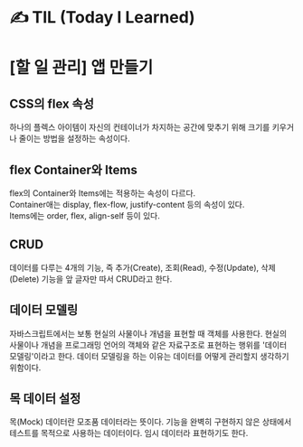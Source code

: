 # ✍ TIL (Today I Learned)

# [할 일 관리] 앱 만들기
## CSS의 flex 속성
하나의 플렉스 아이템이 자신의 컨테이너가 차지하는 공간에 맞추기 위해 크기를 키우거나 줄이는 방법을 설정하는 속성이다.

## flex Container와 Items
flex의 Container와 Items에는 적용하는 속성이 다르다.   
Container애는 display, flex-flow, justify-content 등의 속성이 있다.   
Items에는 order, flex, align-self 등이 있다.

## CRUD
데이터를 다루는 4개의 기능, 즉 추가(Create), 조회(Read), 수정(Update), 삭제(Delete) 기능을 앞 글자만 따서 CRUD라고 한다.

## 데이터 모델링
자바스크립트에서는 보통 현실의 사물이나 개념을 표현할 때 객체를 사용한다. 현실의 사물이나 개념을 프로그래밍 언어의 객체와 같은 자료구조로 표현하는 행위를 '데이터 모델링'이라고 한다. 데이터 모델링을 하는 이유는 데이터를 어떻게 관리할지 생각하기 위함이다.

## 목 데이터 설정
목(Mock) 데이터란 모조품 데이터라는 뜻이다. 기능을 완벽히 구현하지 않은 상태에서 테스트를 목적으로 사용하는 데이터이다. 임시 데이터라 표현하기도 한다.